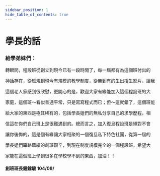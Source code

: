 ```yaml
---
sidebar_position: 1
hide_table_of_contents: true
---
```


# 學長的話
### 給學弟妹們：
轉眼間，程設班從創立到現今已有一段時間了，每一屆都有為這個班付出的

神話存在，從班規到現今有規模的教學制度，從無到有的生出招生影片，讓我

這個老人家感到很欣慰，更開心的是，歡迎大家有緣能加入這個程設班的大

家庭，這個班～看似普通平常，只是寫寫程式而已；但～這就錯了，這個班能

給大家的東西是極其稀有的，包括學長姐們的無私分享自己的求學歷程，相

信這在你們自己班上是很難遇到的。總而言之，加入復旦程設班是絕對不會

讓你後悔的，這是個有緣讓大家相聚的一個復旦私下特色社團，從第一屆的

學長姐們篳路藍縷的創班艱辛，到現在制度規模完全的一個程設班。希望大

家能在這個班上學到很多在學校學不到的東西，加油！！

#### 創班班長鍾鎵駿 104/08/